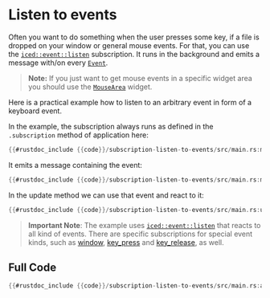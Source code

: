 # Listen to events

Often you want to do something when the user presses some key, if a file is dropped on your window or general mouse events. 
For that, you can use the [`iced::event::listen`](https://docs.iced.rs/iced/event/fn.listen.html) subscription. It runs in the background and emits a message with/on every [`Event`](https://docs.iced.rs/iced/enum.Event.html).

> **Note:** If you just want to get mouse events in a specific widget area you should use the [`MouseArea`](https://docs.iced.rs/iced/widget/struct.MouseArea.html) widget. 

Here is a practical example how to listen to an arbitrary event in form of a keyboard event.

In the example, the subscription always runs as defined in the `.subscription` method of application here:
```rust
{{#rustdoc_include {{code}}/subscription-listen-to-events/src/main.rs:main}}
```

It emits a message containing the event:
```rust
{{#rustdoc_include {{code}}/subscription-listen-to-events/src/main.rs:message_enum}}
```

In the update method we can use that event and react to it:
```rust
{{#rustdoc_include {{code}}/subscription-listen-to-events/src/main.rs:update}}
```

> **Important Note**: The example uses [`iced::event::listen`](https://docs.rs/iced/latest/iced/event/fn.listen.html) that reacts to all kind of events. There are specific subscriptions for special event kinds, such as [window](https://docs.iced.rs/iced/window/fn.events.html), [key_press](https://docs.iced.rs/iced/keyboard/fn.on_key_press.html) and [key_release](https://docs.iced.rs/iced/keyboard/fn.on_key_release.html), as well. 

## Full Code
```rust
{{#rustdoc_include {{code}}/subscription-listen-to-events/src/main.rs:all}}
```
